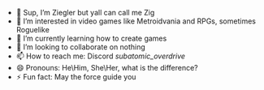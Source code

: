 - 👋 Sup, I’m Ziegler but yall can call me Zig
- 👀 I’m interested in video games like Metroidvania and RPGs, sometimes Roguelike
- 🌱 I’m currently learning how to create games
- 💞️ I’m looking to collaborate on nothing
- 📫 How to reach me: Discord *subatomic_overdrive*
- 😄 Pronouns: He\Him, She\Her, what is the difference?
- ⚡ Fun fact: May the force guide you
